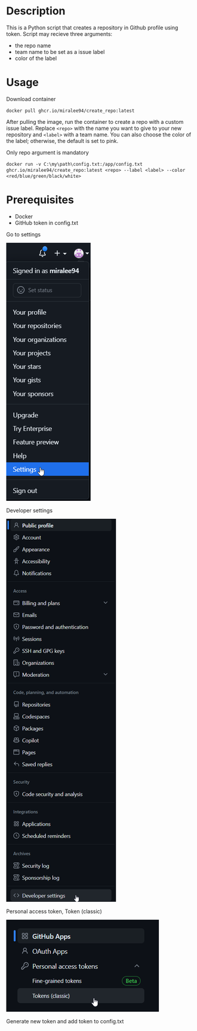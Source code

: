 # Description

This is a Python script that creates a repository in Github profile using token. Script may recieve three arguments:
- the repo name
- team name to be set as a issue label
- color of the label

# Usage
Download container

```
docker pull ghcr.io/miralee94/create_repo:latest
```
After pulling the image, run the container to create a repo with a custom issue label. Replace ```<repo>``` with the name you want to give to your new repository and ```<label>``` with a team name. You can also choose the color of the label; otherwise, the default is set to pink.

Only repo argument is mandatory
```
docker run -v C:\my\path\config.txt:/app/config.txt ghcr.io/miralee94/create_repo:latest <repo> --label <label> --color <red/blue/green/black/white>
```


# Prerequisites
- Docker
- GitHub token in config.txt

Go to settings

![Go to settings](images/image1.png)

Developer settings

![Developer settings](images/image2.png)

Personal access token, Token (classic)

![Personal access tokens, Tokens(classic)](images/image3.png)

Generate new token and add token to config.txt

